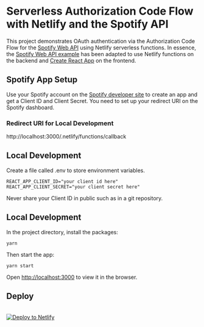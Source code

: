 # Serverless Authorization Code Flow with Netlify and the Spotify API

This project demonstrates OAuth authentication via the Authorization Code Flow for the [Spotify Web API](https://developer.spotify.com/documentation/web-api/) using Netlify serverless functions. In essence, the [Spotify Web API example](https://github.com/spotify/web-api-auth-examples) has been adapted to use Netlify functions on the backend and [Create React App](https://github.com/facebook/create-react-app) on the frontend.

## Spotify App Setup

Use your Spotify account on the [Spotify developer site](https://developer.spotify.com) to create an app and get a Client ID and Client Secret. You need to set up your redirect URI on the Spotify dashboard.

### Redirect URI for Local Development

http://localhost:3000/.netlify/functions/callback

## Local Development

Create a file called .env to store environment variables.

    REACT_APP_CLIENT_ID="your client id here"
    REACT_APP_CLIENT_SECRET="your client secret here"

Never share your Client ID in public such as in a git repository.

## Local Development

In the project directory, install the packages:

    yarn

Then start the app:

    yarn start

Open [http://localhost:3000](http://localhost:3000) to view it in the browser.

## Deploy

<br />
<a href="https://app.netlify.com/start/deploy?repository=https://github.com/JonoMacC/serverless-spotify-auth">
<img src="https://www.netlify.com/img/deploy/button.svg" alt="Deploy to Netlify" />
</a>
